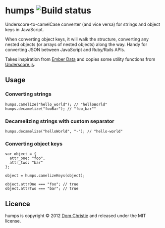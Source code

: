 humps ![Build status](https://secure.travis-ci.org/domchristie/humps.png)
=====

Underscore-to-camelCase converter (and vice versa) for strings and object keys in JavaScript.

When converting object keys, it will walk the structure, converting any nested objects (or arrays of nested objects) along the way. Handy for converting JSON between JavaScript and Ruby/Rails APIs.

Takes inspiration from [Ember Data](https://github.com/emberjs/data) and copies some utility functions from [Underscore.js](http://underscorejs.org/).

Usage
-----

### Converting strings

    humps.camelize("hello_world"); // "helloWorld"
    humps.decamelize("fooBar"); // "foo_bar""

### Decamelizing strings with custom separator

    humps.decamelize("helloWorld", "-"); // "hello-world"

### Converting object keys
    
    var object = {
      attr_one: "foo",
      attr_two: "bar"
    };
    
    object = humps.camelizeKeys(object);
    
    object.attrOne === "foo"; // true
    object.attrTwo === "bar"; // true

Licence
-------
humps is copyright &copy; 2012 [Dom Christie](http://domchristie.co.uk) and released under the MIT license.
